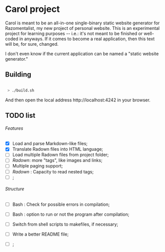 
# Carol project

Carol is meant to be an all-in-one single-binary static website generator for Razomentalist, my new project of personal website. This is an experimental project for learning purposes -- i.e.: it's not meant to be finished or well-coded in anyways. If it comes to become a real application, then this text will be, for sure, changed.

I don't even know if the current application can be named a "static website generator."

## Building

```bash

 > ./build.sh

```

And then open the local address http://localhost:4242 in your browser.

## TODO list

 ###### Features
 - [x] Load and parse Markdown-like files;
 - [x] Translate Radown files into HTML language;
 - [ ] Load multiple Radown files from project folder;
 - [ ] *Radown*: more "tags", like images and links;
 - [ ] Multiple paging support;
 - [ ] *Radown* : Capacity to read nested tags;
 - [ ] ;
 ###### Structure
 - [ ] Bash : Check for possible errors in compilation;
 - [ ] Bash : option to run or not the program after compilation;
 - [ ] Switch from shell scripts to makefiles, if necessary;
 - [ ] Write a better README file;
 - [ ] ;


